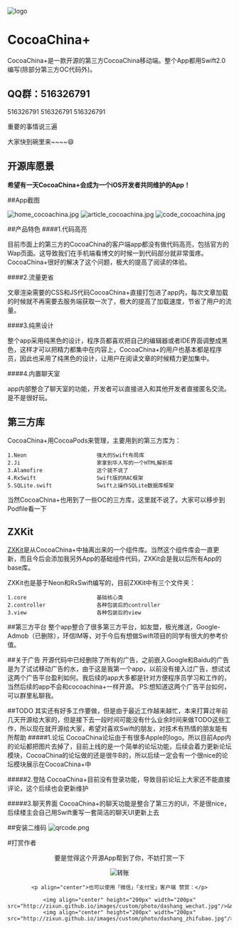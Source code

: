 ![logo](http://zixun.github.io/images/custom/vender/icon.png)
# CocoaChina+
CocoaChina+是一款开源的第三方CocoaChina移动端。整个App都用Swift2.0编写(除部分第三方OC代码外)。

## QQ群：516326791
516326791
516326791
516326791

重要的事情说三遍

大家快到碗里来~~~~😄

## 开源库愿景
**希望有一天CocoaChina+会成为一个iOS开发者共同维护的App！**

##App截图

![home_cocoachina.jpg](http://zixun.github.io/images/custom/vender/home_cocoachina.jpg)
![article_cocoachina.jpg](http://zixun.github.io/images/custom/vender/article_cocoachina.jpg)
![code_cocoachina.jpg](http://zixun.github.io/images/custom/vender/code_cocoachina.jpg)

##产品特色
####1.代码高亮

目前市面上的第三方的CocoaChina的客户端app都没有做代码高亮，包括官方的Wap页面。这导致我们在手机端看博文的时候一到代码部分就非常蛋疼。CocoaChina+很好的解决了这个问题，极大的提高了阅读的体验。

####2.流量更省

文章渲染需要的CSS和JS代码CocoaChina+直接打包进了app内，每次文章加载的时候就不再需要去服务端获取一次了，极大的提高了加载速度，节省了用户的流量。

####3.纯黑设计

整个app采用纯黑色的设计，程序员都喜欢把自己的编辑器或者IDE界面调整成黑色，这样才可以把精力都集中在内容上，CocoaChina+的用户也基本都是程序员，因此也采用了纯黑色的设计，让用户在阅读文章的时候精力更加集中。

####4.内置聊天室

app内部整合了聊天室的功能，开发者可以直接进入和其他开发者直接匿名交流。是不是很好玩。


## 第三方库
CocoaChina+用CocoaPods来管理，主要用到的第三方库为：

	1.Neon   					强大的Swift布局库
	2.Ji    					家拿到华人写的一个HTML解析库
	3.Alamofire					这个就不说了
	4.RxSwift					Swift版的RAC框架
	5.SQLite.swift				Swift上操作SQLite数据库框架

当然CocoaChina+也用到了一些OC的三方库，这里就不说了。大家可以移步到Podfile看一下

## ZXKit
[ZXKit](https://github.com/zixun/ZXKit)是从CocoaChina+中抽离出来的一个组件库。当然这个组件库会一直更新，而且今后会添加我另外App的基础组件代码，ZXKit会是我以后所有App的base库。

ZXKit也是基于Neon和RxSwift编写的，目前ZXKit中有三个文件夹：
	
	1.core						基础核心类
	2.controller				各种包装后的controller
	3.view						各种包装后的view
	

##第三方平台
整个app整合了很多第三方平台，如友盟，极光推送，Google-Admob（已删除），环信IM等，对于今后有想做Swift项目的同学有很大的参考价值。

##关于广告
开源代码中已经删除了所有的广告，之前嵌入Google和Baidu的广告是为了试试移动广告的水，由于这是我第一个app，以前没有接入过广告，想试试这两个广告平台盈利如何。我后续的app大多都是针对方便程序员学习和工作的，当然后续的app不会和cocoachina+一样开源。
PS:想知道这两个广告平台如何，可以群里私聊我。

##TODO
其实还有好多工作要做，但是由于最近工作越来越忙，本来打算过年前几天开源给大家的，但是接下去一段时间可能没有什么业余时间来做TODO这些工作，所以现在就开源给大家，希望对喜欢Swift的朋友，对技术有热情的朋友能有所帮助
#####1.论坛
CocoaChina论坛由于有很多Apple的logo。所以目前App内的论坛都把图片去掉了，目前上线的是一个简单的论坛功能，后续会着力更新论坛模块，CocoaChina的论坛做的还是很牛B的，所以后续一定会有一个很nice的论坛模块展示在CocoaChina+中

#####2.登陆
CocoaChina+目前没有登录功能，导致目前论坛上大家还不能直接评论，这个后续也会更新维护

#####3.聊天界面
CocoaChina+的聊天功能是整合了第三方的UI，不是很nice，后续楼主会自己用Swift重写一套简洁的聊天UI更新上去

##安装二维码
![qrcode.png](http://zixun.github.io/images/custom/vender/qrcode.png)


#打赏作者

<p align="center">要是觉得这个开源App帮到了你，不妨打赏一下</p>
<div align="center">
<form action="https://shenghuo.alipay.com/send/payment/fill.htm" method="POST" target="_blank" accept-charset="GBK" >
		<input name="optEmail" type="hidden" value="chenyl.exe@gmail.com" />
		<input name="payAmount" type="hidden" value="10" />
		<input id="title" name="title" type="hidden" value="博客打赏，买个包子" />
		<input name="memo" type="hidden" value="CocoaChina+打赏" />
		<input name="pay" type="image" value="转账" src="https://img.alipay.com/sys/personalprod/style/mc/btn-index.png" />
	</form>
	
	<p align="center">也可以使用「微信」「支付宝」客户端 赞赏：</p>

	<img align="center" height="200px" width="200px" src="http://zixun.github.io/images/custom/photo/dashang_wechat.jpg"/>&nbsp&nbsp&nbsp&nbsp
	<img align="center" height="200px" width="200px" src="http://zixun.github.io/images/custom/photo/dashang_zhifubao.jpg"/>
</div>




